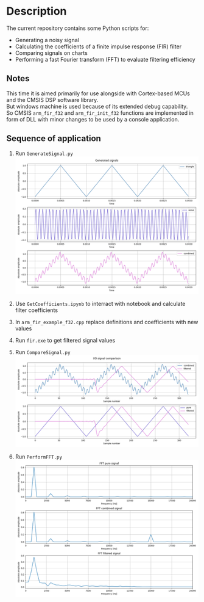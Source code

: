 # Description
The current repository contains some Python scripts for:
- Generating a noisy signal
- Calculating the coefficients of a finite impulse response (FIR) filter
- Comparing signals on charts
- Performing a fast Fourier transform (FFT) to evaluate filtering efficiency

## Notes
This time it is aimed primarily for use alongside with Cortex-based MCUs and the CMSIS DSP software library.  
But windows machine is used because of its extended debug capability.  
So CMSIS `arm_fir_f32` and `arm_fir_init_f32` functions are implemented in  
form of DLL with minor changes to be used by a console application.

## Sequence of application
1. Run `GenerateSignal.py`
![Generated Signals](Images/Signal/Generated.png)

2. Use `GetCoefficients.ipynb` to interract with notebook and calculate filter coefficients   
3. In `arm_fir_example_f32.cpp` replace definitions and coefficients with new values 
4. Run `fir.exe` to get filtered signal values
5. Run `CompareSignal.py`
![Signals comparison](Images/Signal/Comparison.png)

6. Run `PerformFFT.py`
![Signals FFT](Images/Signal/FFT.png)

